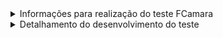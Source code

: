 
<details>
<summary> Informações para realização do teste FCamara </summary>

### FCamara 

🚀
*"Queremos ser como uma árvore, 
  crescer um pouco todos os dias e tentar tocar o céu, 
  sem perder a solidez de nossas raízes."*
Conheça: www.fcamara.com.br

## Teste para vaga de Desenvolvedor Back-end
Criar uma API REST para gerenciar um estacionamento de carros e motos.

## Cadastro de estabelecimento

Criar um cadastro da empresa com os seguintes campos:
- Nome;
- CNPJ;
- Endereço;
- Telefone;
- Quantidade de vagas para motos;
- Quantidade de vagas para carros.

**Todos** os campos são de preenchimento obrigatório.

## Cadastro de veículos

Criar um cadastro de veículos com os seguintes campos:
- Marca;
- Modelo;
- Cor;
- Placa;
- Tipo.

**Todos** os campos são de preenchimento obrigatório.

## Funcionalidades

   - **Estabelecimento:** CRUD;
   - **Veículos:** CRUD;
   - **Controle de entrada e saída de veículos.**

## Requisitos

   - Modelagem de dados;
   - O retorno deverá ser em formato JSON e XML;
   - Requisições GET, POST, PUT ou DELETE, conforme a melhor prática;
   - A persistência dos dados pode ser realizada da maneira que preferir;
   - Criar README do projeto descrevendo as tecnologias utilizadas, chamadas dos serviços e configurações necessário para executar a aplicação.
   
## Ganha mais pontos
   - Desenvolver utilizando TDD;
   - Criar API de relatório;
   - Sumário da quantidade de entrada e saída;
   - Sumário da quantidade de entrada e saída de veículos por hora;
   - Criar uma solução de autenticação.

## Submissão
Crie um fork do teste para acompanharmos o seu desenvolvimento através dos seus commits.

## Obrigado!
Agradecemos sua participação no teste. Boa sorte! 😄
</details>

<details>

<summary> Detalhamento do desenvolvimento do teste </summary>

# Getting Started

### Reference Documentation

For further reference, please consider the following sections:

* [Official Apache Maven documentation](https://maven.apache.org/guides/index.html)
* [Spring Boot Maven Plugin Reference Guide](https://docs.spring.io/spring-boot/docs/3.1.4/maven-plugin/reference/html/)
* [Create an OCI image](https://docs.spring.io/spring-boot/docs/3.1.4/maven-plugin/reference/html/#build-image)
* [Spring Data JPA](https://docs.spring.io/spring-boot/docs/3.1.4/reference/htmlsingle/index.html#data.sql.jpa-and-spring-data)
* [Spring Boot DevTools](https://docs.spring.io/spring-boot/docs/3.1.4/reference/htmlsingle/index.html#using.devtools)
* [Validation](https://docs.spring.io/spring-boot/docs/3.1.4/reference/htmlsingle/index.html#io.validation)
* [Spring Web](https://docs.spring.io/spring-boot/docs/3.1.4/reference/htmlsingle/index.html#web)

### Guides

The following guides illustrate how to use some features concretely:

* [Accessing Data with JPA](https://spring.io/guides/gs/accessing-data-jpa/)
* [Validation](https://spring.io/guides/gs/validating-form-input/)
* [Building a RESTful Web Service](https://spring.io/guides/gs/rest-service/)
* [Serving Web Content with Spring MVC](https://spring.io/guides/gs/serving-web-content/)
* [Building REST services with Spring](https://spring.io/guides/tutorials/rest/)


</details>
